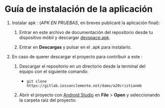 # Guía de instalación de la aplicación
1. Instalar apk : (*APK EN PRUEBAS*, en breves publicaré la aplicación final):

   1. Entrar en este archivo de documentación del repositorio desde tu dispositivo móbil y descargar [devspace.apk](./devspace.apk). 

      [](doc/img/installation_1.png)

   2. Entrar en **Descargas** y pulsar en el .apk para instalarlo. 

3. En caso de querer descargar el proyecto para contribuír a este :

   1. Descargar el repositorio en un directorio desde la terminal del equipo con el siguiente comando:
      
      * `git clone https://gitlab.iessanclemente.net/damo/a20cristianmb`

   2. Abrir el proyecto con [Android Studio](https://developer.android.com/studio) en **File** > **Open** y seleccionando la carpeta raíz del proyecto:

      [](doc/img/android_studio_1.svg)[](doc/img/android_studio_2.svg)

